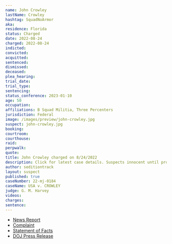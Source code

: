 ```yaml
---
name: John Crowley
lastName: Crowley
hashtag: SquadNoArmor
aka:
residence: Florida
status: Charged
date: 2022-08-24
charged: 2022-08-24
indicted:
convicted:
acquitted:
sentenced:
dismissed:
deceased:
plea_hearing:
trial_date:
trial_type:
sentencing:
status_conference: 2023-01-10
age: 50
occupation:
affiliations: B Squad Militia, Three Percenters
jurisdiction: Federal
image: /images/preview/john-crowley.jpg
suspect: john-crowley.jpg
booking:
courtroom:
courthouse:
raid:
perpwalk:
quote:
title: John Crowley charged on 8/24/2022
description: Click for latest case details. Suspects innocent until proven guilty.
author: seditiontrack
layout: suspect
published: true
caseNumber: 22-mj-0184
caseName: USA v. CROWLEY
judge: G. M. Harvey
videos:
charges:
sentence:
---
```

- [News Report](https://abcnews.go.com/US/wireStory/fbi-militia-members-charged-storming-capitol-88818164)
- [Complaint](https://www.justice.gov/usao-dc/case-multi-defendant/file/1529791/download)
- [Statement of Facts](https://www.justice.gov/usao-dc/case-multi-defendant/file/1529796/download)
- [DOJ Press Release](https://www.justice.gov/usao-dc/pr/five-florida-men-arrested-charges-actions-during-jan-6-capitol-breach)
